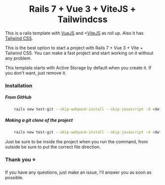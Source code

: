 <h1 align="center">
Rails 7 + Vue 3 + ViteJS + Tailwindcss
</h1>

This is a rails template with <a href="https://vuejs.org/" target="_blank">VueJS</a> and <<a href="https://vitejs.dev/" target="_blank">ViteJS</a> as roll up. Also it has <a href="https://tailwindcss.com/" target="_blank">Tailwind CSS</a>.

This is the best option to start a project with Rails 7 + Vue 3 + Vite + Tailwind CSS. You can make a fast project and start working on it without any problem.

This template starts with Active Storage by default when you create it. If you don't want, just remove it.

### Installation

##### From GitHub

```bash
    rails new test-git --skip-webpack-install --skip-javascript -d <database_you_want> -m https://raw.githubusercontent.com/IsraelDCastro/rails-vite-tailwindcss-template/master/template.rb
```

##### Making a git clone of the project

```bash
    rails new test-git --skip-webpack-install --skip-javascript -d <database_you_want> -m template.rb
```
Just be sure to be inside the project when you run the command, from outside be sure to put the correct file direction.

### Thank you ⭐️

If you have any questions, just make an issue, I'll answer you as soon as possible.
